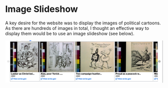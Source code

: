 # Image Slideshow
A key desire for the website was to display the images of political cartoons. As there are hundreds of images in total, I thought an effective way to display them would be to use an image slideshow (see below). 

![](./graphics/screenshot-slideshow.png)
